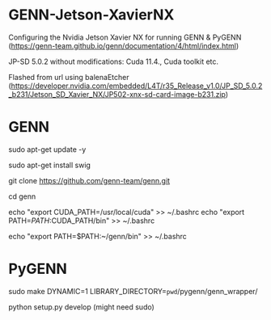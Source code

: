 # GENN-Jetson-XavierNX
Configuring the Nvidia Jetson Xavier NX for running GENN & PyGENN (https://genn-team.github.io/genn/documentation/4/html/index.html)

JP-SD 5.0.2 without modifications:
Cuda 11.4., Cuda toolkit etc.

Flashed from url using balenaEtcher (https://developer.nvidia.com/embedded/L4T/r35_Release_v1.0/JP_SD_5.0.2_b231/Jetson_SD_Xavier_NX/JP502-xnx-sd-card-image-b231.zip)

# GENN
sudo apt-get update -y

sudo apt-get install swig

git clone https://github.com/genn-team/genn.git

cd genn

echo "export CUDA_PATH=/usr/local/cuda" >> ~/.bashrc
echo "export PATH=$PATH:$CUDA_PATH/bin" >> ~/.bashrc

echo "export PATH=$PATH:~/genn/bin" >> ~/.bashrc


# PyGENN

sudo make DYNAMIC=1 LIBRARY_DIRECTORY=`pwd`/pygenn/genn_wrapper/

python setup.py develop (might need sudo)
